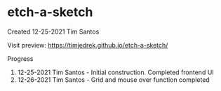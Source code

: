 # etch-a-sketch
Created 12-25-2021
Tim Santos


Visit preview: https://timjedrek.github.io/etch-a-sketch/

Progress
1. 12-25-2021 Tim Santos - Initial construction.  Completed frontend UI
2. 12-26-2021 Tim Santos - Grid and mouse over function completed